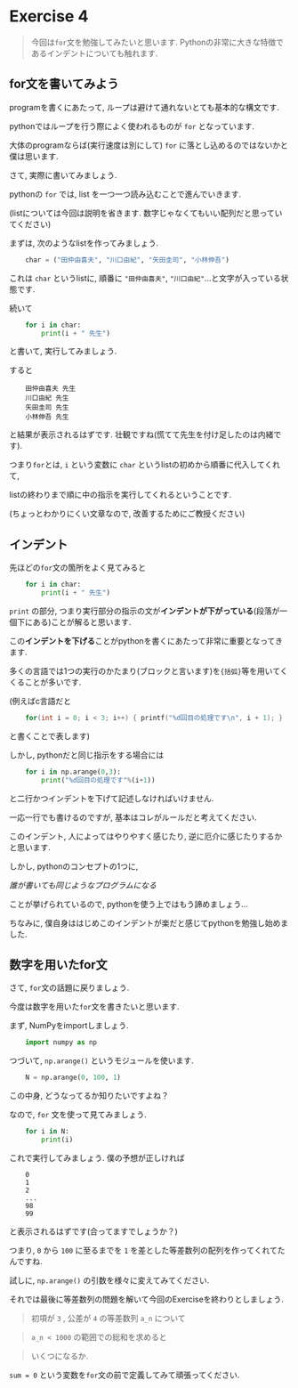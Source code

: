 # Exercise 4

> 今回は`for`文を勉強してみたいと思います.
> Pythonの非常に大きな特徴であるインデントについても触れます.


##  for文を書いてみよう

programを書くにあたって, ループは避けて通れないとても基本的な構文です.

pythonではループを行う際によく使われるものが `for` となっています.

大体のprogramならば(実行速度は別にして) `for` に落とし込めるのではないかと僕は思います.

さて, 実際に書いてみましょう.

pythonの `for` では, list を一つ一つ読み込むことで進んでいきます.

(listについては今回は説明を省きます. 数字じゃなくてもいい配列だと思っていてください)

まずは, 次のようなlistを作ってみましょう.

```python
    char = ("田仲由喜夫", "川口由紀", "矢田圭司", "小林伸吾")
```

これは `char` というlistに, 順番に `"田仲由喜夫"`, `"川口由紀"`...と文字が入っている状態です.

続いて

```python
    for i in char:
        print(i + " 先生")
```

と書いて, 実行してみましょう.

すると

```
    田仲由喜夫 先生
    川口由紀 先生
    矢田圭司 先生
    小林伸吾 先生
```

と結果が表示されるはずです. 壮観ですね(慌てて先生を付け足したのは内緒です).

つまり`for`とは, `i` という変数に `char` というlistの初めから順番に代入してくれて,

listの終わりまで順に中の指示を実行してくれるということです.

(ちょっとわかりにくい文章なので, 改善するためにご教授ください)

## インデント

先ほどの`for`文の箇所をよく見てみると

```python
    for i in char:
        print(i + " 先生")
```

`print` の部分, つまり実行部分の指示の文が**インデントが下がっている**(段落が一個下にある)ことが解ると思います.

この**インデントを下げる**ことがpythonを書くにあたって非常に重要となってきます.

多くの言語では1つの実行のかたまり(ブロックと言います)を`{括弧}`等を用いてくくることが多いです.

(例えばc言語だと

```c
    for(int i = 0; i < 3; i++) { printf("%d回目の処理です\n", i + 1); }
```

と書くことで表します)

しかし, pythonだと同じ指示をする場合には

```python
    for i in np.arange(0,3):
        print("%d回目の処理です"%(i+1))
```

と二行かつインデントを下げて記述しなければいけません. 

一応一行でも書けるのですが, 基本はコレがルールだと考えてください.

このインデント, 人によってはやりやすく感じたり, 逆に厄介に感じたりするかと思います.

しかし, pythonのコンセプトの1つに,

*誰が書いても同じようなプログラムになる*

ことが挙げられているので, pythonを使う上ではもう諦めましょう...

ちなみに, 僕自身ははじめこのインデントが楽だと感じてpythonを勉強し始めました.


## 数字を用いたfor文

さて, `for`文の話題に戻りましょう.

今度は数字を用いた`for`文を書きたいと思います.

まず, NumPyをimportしましょう.

```python
    import numpy as np
```

つづいて, `np.arange()` というモジュールを使います.

```python
    N = np.arange(0, 100, 1)
```

この中身, どうなってるか知りたいですよね？

なので, `for` 文を使って見てみましょう.

```python
    for i in N:
        print(i)
```

これで実行してみましょう. 僕の予想が正しければ

```python:output
    0
    1
    2
    ...
    98
    99
```

と表示されるはずです(合ってますでしょうか？)

つまり, `0` から `100` に至るまでを `1` を差とした等差数列の配列を作ってくれてたんですね.

試しに, `np.arange()` の引数を様々に変えてみてください.

それでは最後に等差数列の問題を解いて今回のExerciseを終わりとしましょう.

> 初項が `3` , 公差が `4` の等差数列 `a_n` について

> `a_n < 1000` の範囲での総和を求めると

> いくつになるか.

`sum = 0` という変数を`for`文の前で定義してみて頑張ってください.
